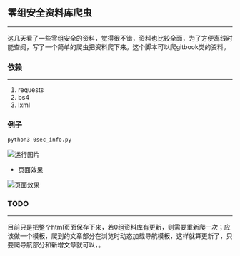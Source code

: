 ## 零组安全资料库爬虫

---

​    这几天看了一些零组安全的资料，觉得很不错，资料也比较全面，为了方便离线时能查阅，写了一个简单的爬虫把资料爬下来。这个脚本可以爬gitbook类的资料。

### 依赖

---

1. requests
2. bs4
3. lxml

### 例子

```bash
python3 0sec_info.py
```

![运行图片](https://github.com/rootklt/0sec_info/blob/master/%E8%BF%90%E8%A1%8C%E6%88%AA%E5%9B%BE.png)

+ 页面效果

![页面效果](https://github.com/rootklt/0sec_info/blob/master/页面截图.png)

### TODO

---

目前只是把整个html页面保存下来，若0组资料库有更新，则需要重新爬一次；应该做一个模板，爬到的文章部分在浏览时动态加载导航模板，这样就算更新了，只要爬导航部分和新增文章就可以，。







